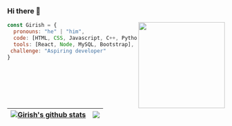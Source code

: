 ### Hi there 👋

<img align='right' src='https://user-images.githubusercontent.com/5713670/87202985-820dcb80-c2b6-11ea-9f56-7ec461c497c3.gif' width='200'>

<!--
**girish-07/girish-07** is a ✨ _special_ ✨ repository because its `README.md` (this file) appears on your GitHub profile.

Here are some ideas to get you started:

- 🔭 I’m currently working on ...
- 🌱 I’m currently learning ...
- 👯 I’m looking to collaborate on ...
- 🤔 I’m looking for help with ...
- 💬 Ask me about ...
- 📫 How to reach me: ...
- 😄 Pronouns: ...
- ⚡ Fun fact: ...
-->

```javascript
const Girish = {
  pronouns: "he" | "him",
  code: [HTML, CSS, Javascript, C++, Python, Ruby],
  tools: [React, Node, MySQL, Bootstrap],
 challenge: "Aspiring developer"
}
```

| <a href="https://github.com/girish-07/github-readme-stats"><img align="center" src="https://github-readme-stats.vercel.app/api?username=girish-07&show_icons=true&include_all_commits=true&theme=gotham&hide_border=true" alt="Girish's github stats" /></a> | <a href="https://github.com/girish-07/github-readme-stats"><img align="center" src="https://github-readme-stats.vercel.app/api/top-langs/?username=girish-07&layout=compact&theme=gotham&hide_border=true" /></a> |
| ------------- | ------------- |

